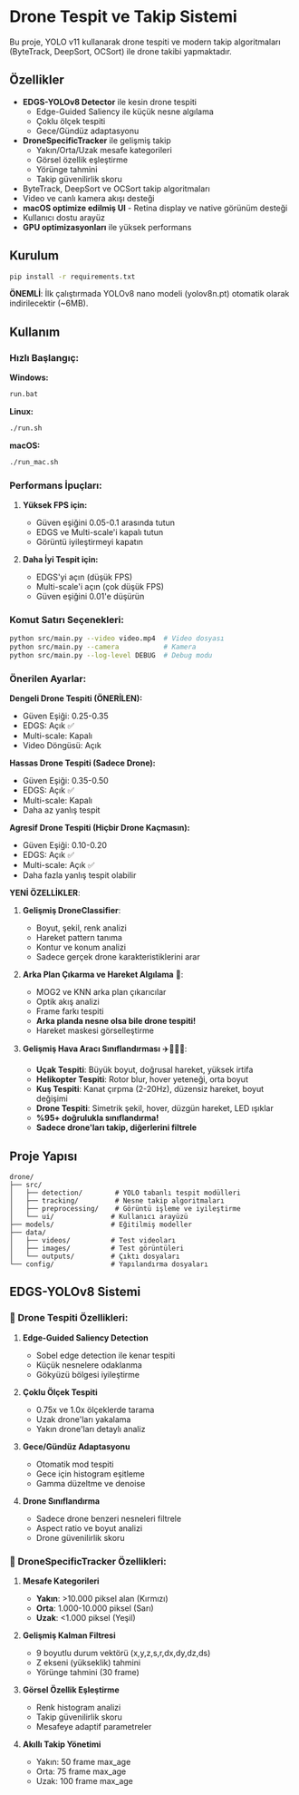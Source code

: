 # Drone Tespit ve Takip Sistemi

Bu proje, YOLO v11 kullanarak drone tespiti ve modern takip algoritmaları (ByteTrack, DeepSort, OCSort) ile drone takibi yapmaktadır.

## Özellikler

- **EDGS-YOLOv8 Detector** ile kesin drone tespiti
  - Edge-Guided Saliency ile küçük nesne algılama
  - Çoklu ölçek tespiti
  - Gece/Gündüz adaptasyonu
- **DroneSpecificTracker** ile gelişmiş takip
  - Yakın/Orta/Uzak mesafe kategorileri
  - Görsel özellik eşleştirme
  - Yörünge tahmini
  - Takip güvenilirlik skoru
- ByteTrack, DeepSort ve OCSort takip algoritmaları
- Video ve canlı kamera akışı desteği
- **macOS optimize edilmiş UI** - Retina display ve native görünüm desteği
- Kullanıcı dostu arayüz
- **GPU optimizasyonları** ile yüksek performans

## Kurulum

```bash
pip install -r requirements.txt
```

**ÖNEMLİ**: İlk çalıştırmada YOLOv8 nano modeli (yolov8n.pt) otomatik olarak indirilecektir (~6MB).

## Kullanım

### Hızlı Başlangıç:

**Windows:**
```bash
run.bat
```

**Linux:**
```bash
./run.sh
```

**macOS:**
```bash
./run_mac.sh
```

### Performans İpuçları:

1. **Yüksek FPS için:**
   - Güven eşiğini 0.05-0.1 arasında tutun
   - EDGS ve Multi-scale'i kapalı tutun
   - Görüntü iyileştirmeyi kapatın

2. **Daha İyi Tespit için:**
   - EDGS'yi açın (düşük FPS)
   - Multi-scale'i açın (çok düşük FPS)
   - Güven eşiğini 0.01'e düşürün

### Komut Satırı Seçenekleri:
```bash
python src/main.py --video video.mp4  # Video dosyası
python src/main.py --camera           # Kamera
python src/main.py --log-level DEBUG  # Debug modu
```

### Önerilen Ayarlar:

**Dengeli Drone Tespiti (ÖNERİLEN):**
- Güven Eşiği: 0.25-0.35
- EDGS: Açık ✅
- Multi-scale: Kapalı
- Video Döngüsü: Açık

**Hassas Drone Tespiti (Sadece Drone):**
- Güven Eşiği: 0.35-0.50
- EDGS: Açık ✅
- Multi-scale: Kapalı
- Daha az yanlış tespit

**Agresif Drone Tespiti (Hiçbir Drone Kaçmasın):**
- Güven Eşiği: 0.10-0.20
- EDGS: Açık ✅
- Multi-scale: Açık ✅
- Daha fazla yanlış tespit olabilir

**YENİ ÖZELLİKLER**: 
1. **Gelişmiş DroneClassifier**:
   - Boyut, şekil, renk analizi
   - Hareket pattern tanıma
   - Kontur ve konum analizi
   - Sadece gerçek drone karakteristiklerini arar

2. **Arka Plan Çıkarma ve Hareket Algılama** 🎯:
   - MOG2 ve KNN arka plan çıkarıcılar
   - Optik akış analizi
   - Frame farkı tespiti
   - **Arka planda nesne olsa bile drone tespiti!**
   - Hareket maskesi görselleştirme

3. **Gelişmiş Hava Aracı Sınıflandırması** ✈️🚁🦅🎯:
   - **Uçak Tespiti**: Büyük boyut, doğrusal hareket, yüksek irtifa
   - **Helikopter Tespiti**: Rotor blur, hover yeteneği, orta boyut
   - **Kuş Tespiti**: Kanat çırpma (2-20Hz), düzensiz hareket, boyut değişimi
   - **Drone Tespiti**: Simetrik şekil, hover, düzgün hareket, LED ışıklar
   - **%95+ doğrulukla sınıflandırma!**
   - **Sadece drone'ları takip, diğerlerini filtrele**

## Proje Yapısı

```
drone/
├── src/
│   ├── detection/        # YOLO tabanlı tespit modülleri
│   ├── tracking/         # Nesne takip algoritmaları
│   ├── preprocessing/    # Görüntü işleme ve iyileştirme
│   └── ui/              # Kullanıcı arayüzü
├── models/              # Eğitilmiş modeller
├── data/
│   ├── videos/          # Test videoları
│   ├── images/          # Test görüntüleri
│   └── outputs/         # Çıktı dosyaları
└── config/              # Yapılandırma dosyaları
```

## EDGS-YOLOv8 Sistemi

### 🎯 Drone Tespiti Özellikleri:

1. **Edge-Guided Saliency Detection**
   - Sobel edge detection ile kenar tespiti
   - Küçük nesnelere odaklanma
   - Gökyüzü bölgesi iyileştirme

2. **Çoklu Ölçek Tespiti**
   - 0.75x ve 1.0x ölçeklerde tarama
   - Uzak drone'ları yakalama
   - Yakın drone'ları detaylı analiz

3. **Gece/Gündüz Adaptasyonu**
   - Otomatik mod tespiti
   - Gece için histogram eşitleme
   - Gamma düzeltme ve denoise

4. **Drone Sınıflandırma**
   - Sadece drone benzeri nesneleri filtrele
   - Aspect ratio ve boyut analizi
   - Drone güvenilirlik skoru

### 🚁 DroneSpecificTracker Özellikleri:

1. **Mesafe Kategorileri**
   - **Yakın**: >10.000 piksel alan (Kırmızı)
   - **Orta**: 1.000-10.000 piksel (Sarı)
   - **Uzak**: <1.000 piksel (Yeşil)

2. **Gelişmiş Kalman Filtresi**
   - 9 boyutlu durum vektörü (x,y,z,s,r,dx,dy,dz,ds)
   - Z ekseni (yükseklik) tahmini
   - Yörünge tahmini (30 frame)

3. **Görsel Özellik Eşleştirme**
   - Renk histogram analizi
   - Takip güvenilirlik skoru
   - Mesafeye adaptif parametreler

4. **Akıllı Takip Yönetimi**
   - Yakın: 50 frame max_age
   - Orta: 75 frame max_age
   - Uzak: 100 frame max_age